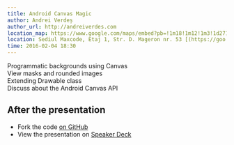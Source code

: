 ```yaml
---
title: Android Canvas Magic
author: Andrei Verdeș
author_url: http://andreiverdes.com
location_map: https://www.google.com/maps/embed?pb=!1m18!1m12!1m3!1d2713.2087644815665!2d27.59146435129728!3d47.15376557905496!2m3!1f0!2f0!3f0!3m2!1i1024!2i768!4f13.1!3m3!1m2!1s0x40cafb99bdb1a83b%3A0x5d8a792aef5e30ee!2sMaxcode!5e0!3m2!1sen!2sro!4v1459695635353
location: Sediul Maxcode, Etaj 1, Str. D. Mageron nr. 53 [(https://goo.gl/maps/f67fLPM6Qis)](https://goo.gl/maps/f67fLPM6Qis)
time: 2016-02-04 18:30
---
```

Programmatic backgrounds using Canvas  
View masks and rounded images  
Extending Drawable class  
Discuss about the Android Canvas API  

## After the presentation

  - Fork the code [on GitHub](https://github.com/andreiverdes/CanvasMagic)  
  - View the presentation on [Speaker Deck](https://speakerdeck.com/andreiverdes/android-canvas-magic)  



<script async class="speakerdeck-embed" data-id="cfac9235b0564a06a28d58592f710424" data-ratio="1.77777777777778" src="//speakerdeck.com/assets/embed.js"></script>